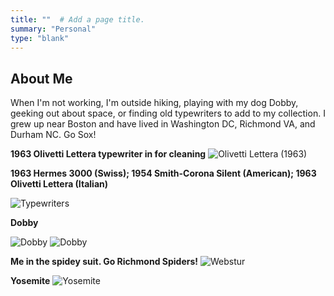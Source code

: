 ```yaml
---
title: ""  # Add a page title.
summary: "Personal"
type: "blank"  
---
```


## About Me


When I'm not working, I'm outside hiking, playing with my dog Dobby, geeking out about space, or finding old typewriters to add to my collection. I grew up near Boston and have lived in Washington DC, Richmond VA, and Durham NC. Go Sox!


**1963 Olivetti Lettera typewriter in for cleaning**
![Olivetti Lettera (1963)](/olivetti_lettera_1963.jpeg)

**1963 Hermes 3000 (Swiss); 1954 Smith-Corona Silent (American); 1963 Olivetti Lettera (Italian)**

![Typewriters](/typewriters.jpeg)

**Dobby**
 
![Dobby](/dobby.jpeg)
![Dobby](/dobby_lake.JPG)

**Me in the spidey suit. Go Richmond Spiders!**
![Webstur](/webstur.jpeg)
  
**Yosemite**
![Yosemite](/yosemite.jpeg)









